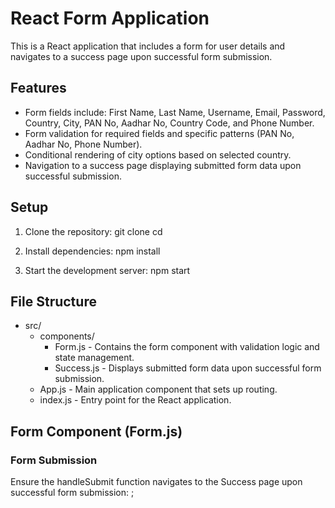 # React Form Application

This is a React application that includes a form for user details and navigates to a success page upon successful form submission.

## Features

- Form fields include: First Name, Last Name, Username, Email, Password, Country, City, PAN No, Aadhar No, Country Code, and Phone Number.
- Form validation for required fields and specific patterns (PAN No, Aadhar No, Phone Number).
- Conditional rendering of city options based on selected country.
- Navigation to a success page displaying submitted form data upon successful submission.

## Setup

1. Clone the repository:
        git clone <repository-url>
    cd <repository-directory>
    

2. Install dependencies:
        npm install
    

3. Start the development server:
        npm start
    

## File Structure

- src/
  - components/
    - Form.js - Contains the form component with validation logic and state management.
    - Success.js - Displays submitted form data upon successful form submission.
  - App.js - Main application component that sets up routing.
  - index.js - Entry point for the React application.

## Form Component (Form.js)

### Form Submission

Ensure the handleSubmit function navigates to the Success page upon successful form submission:
;
